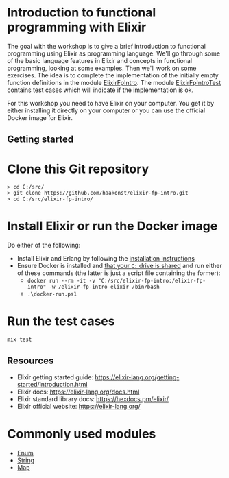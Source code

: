 # Introduction to functional programming with Elixir

The goal with the workshop is to give a brief introduction to functional programming using Elixir as programming language. We'll go through some of the basic language features in Elixir and concepts in functional programming, looking at some examples. Then we'll work on some exercises. The idea is to complete the implementation of the initially empty function definitions in the module [ElixirFpIntro](lib/elixir_fp_intro.ex). The module [ElixirFpIntroTest](test/elixir_fp_intro_test.exs) contains test cases which will indicate if the implementation is ok.

For this workshop you need to have Elixir on your computer. You get it by either installing it directly on your computer or you can use the official Docker image for Elixir.

## Getting started

# Clone this Git repository

```
> cd C:/src/
> git clone https://github.com/haakonst/elixir-fp-intro.git
> cd C:/src/elixir-fp-intro/
```

# Install Elixir or run the Docker image

Do either of the following:
* Install Elixir and Erlang by following the [installation instructions](https://elixir-lang.org/install.html)
* Ensure Docker is installed and [that your `C:` drive is shared](https://github.com/haakonst/elixir-todo-workshop#config) and run either of these commands (the latter is just a script file containing the former):
  - `docker run --rm -it -v "C:/src/elixir-fp-intro:/elixir-fp-intro" -w /elixir-fp-intro elixir /bin/bash`
  - `.\docker-run.ps1`

# Run the test cases

```
mix test
```

## Resources

* Elixir getting started guide: https://elixir-lang.org/getting-started/introduction.html
* Elixir docs: https://elixir-lang.org/docs.html
* Elixir standard library docs: https://hexdocs.pm/elixir/
* Elixir official website: https://elixir-lang.org/

# Commonly used modules
* [Enum](https://hexdocs.pm/elixir/Enum.html)
* [String](https://hexdocs.pm/elixir/String.html)
* [Map](https://hexdocs.pm/elixir/Map.html)

